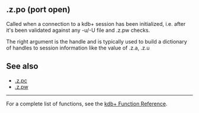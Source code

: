 .z.po (port open)
-----------------

Called when a connection to a kdb+ session has been initialized, i.e. after it's been validated against any -u/-U file and .z.pw checks.

The right argument is the handle and is typically used to build a dictionary of handles to session information like the value of .z.a, .z.u

See also
--------

-   [.z.pc](Reference/dotzdotpc "wikilink")
-   [.z.pw](Reference/dotzdotpw "wikilink")

------------------------------------------------------------------------

For a complete list of functions, see the [kdb+ Function Reference](Reference "wikilink").

